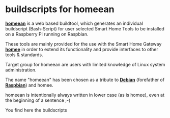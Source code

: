 # buildscripts for homeean

[**homeean**](https://himpler.com/homeean) is a web based buildtool, which generates an individual buildscript (Bash-Script) for user selected Smart Home Tools to be installed on a Raspberry Pi running on Raspbian. 

These tools are mainly provided for the use with the Smart Home Gateway [**homee**](https://hom.ee) in order to extend its functionality and provide interfaces to other tools & standards. 

Target group for homeean are users with limited knowledge of Linux system administration.

The name "homeean" has been chosen as a tribute to [**Debian**](https://www.debian.org) (forefather of [**Raspbian**](https://www.raspian.org)) and homee.

homeean is intentionally always written in lower case (as is homee), even at the beginning of a sentence ;-) 

You find here the buildscripts 


